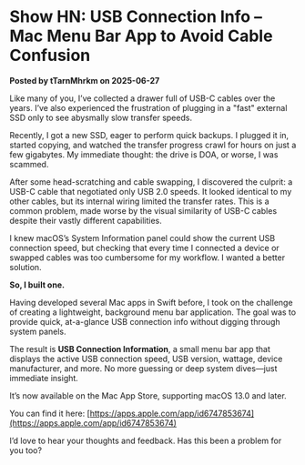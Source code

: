 # Show HN: USB Connection Info – Mac Menu Bar App to Avoid Cable Confusion

**Posted by tTarnMhrkm on 2025-06-27**

Like many of you, I’ve collected a drawer full of USB-C cables over the years. I’ve also experienced the frustration of plugging in a "fast" external SSD only to see abysmally slow transfer speeds.

Recently, I got a new SSD, eager to perform quick backups. I plugged it in, started copying, and watched the transfer progress crawl for hours on just a few gigabytes. My immediate thought: the drive is DOA, or worse, I was scammed.

After some head-scratching and cable swapping, I discovered the culprit: a USB-C cable that negotiated only USB 2.0 speeds. It looked identical to my other cables, but its internal wiring limited the transfer rates. This is a common problem, made worse by the visual similarity of USB-C cables despite their vastly different capabilities.

I knew macOS’s System Information panel could show the current USB connection speed, but checking that every time I connected a device or swapped cables was too cumbersome for my workflow. I wanted a better solution.

**So, I built one.** 

Having developed several Mac apps in Swift before, I took on the challenge of creating a lightweight, background menu bar application. The goal was to provide quick, at-a-glance USB connection info without digging through system panels.

The result is **USB Connection Information**, a small menu bar app that displays the active USB connection speed, USB version, wattage, device manufacturer, and more. No more guessing or deep system dives—just immediate insight.

It’s now available on the Mac App Store, supporting macOS 13.0 and later.

You can find it here: [https://apps.apple.com/app/id6747853674](https://apps.apple.com/app/id6747853674)

I’d love to hear your thoughts and feedback. Has this been a problem for you too?